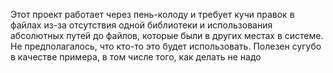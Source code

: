 Этот проект работает через пень-колоду и требует кучи правок в файлах из-за отсутствия одной библиотеки и использования абсолютных путей до файлов, которые были в других местах в системе. Не предполагалось, что кто-то это будет использовать. Полезен сугубо в качестве примера, в том числе того, как делать не надо
